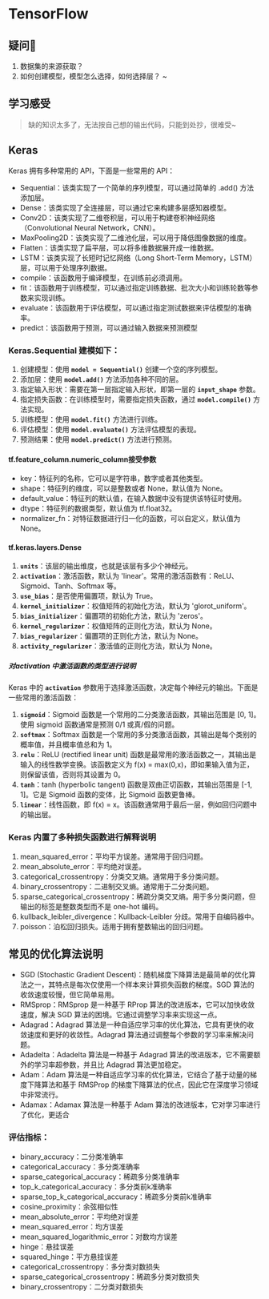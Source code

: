 # TensorFlow 

## 疑问:whale:
1. 数据集的来源获取？
2. 如何创建模型，模型怎么选择，如何选择层？
~

## 学习感受
> 缺的知识太多了，无法按自己想的输出代码，只能到处抄，很难受~


## Keras
Keras 拥有多种常用的 API，下面是一些常用的 API：
- Sequential：该类实现了一个简单的序列模型，可以通过简单的 .add() 方法添加层。
- Dense：该类实现了全连接层，可以通过它来构建多层感知器模型。
- Conv2D：该类实现了二维卷积层，可以用于构建卷积神经网络（Convolutional Neural Network，CNN）。
- MaxPooling2D：该类实现了二维池化层，可以用于降低图像数据的维度。
- Flatten：该类实现了扁平层，可以将多维数据展开成一维数据。
- LSTM：该类实现了长短时记忆网络（Long Short-Term Memory，LSTM）层，可以用于处理序列数据。
- compile：该函数用于编译模型，在训练前必须调用。
- fit：该函数用于训练模型，可以通过指定训练数据、批次大小和训练轮数等参数来实现训练。
- evaluate：该函数用于评估模型，可以通过指定测试数据来评估模型的准确率。
- predict：该函数用于预测，可以通过输入数据来预测模型


### Keras.Sequential 建模如下：

1. 创建模型：使用 **`model = Sequential()`** 创建一个空的序列模型。
2. 添加层：使用 **`model.add()`** 方法添加各种不同的层。
3. 指定输入形状：需要在第一层指定输入形状，即第一层的 **`input_shape`** 参数。
4. 指定损失函数：在训练模型时，需要指定损失函数，通过 **`model.compile()`** 方法实现。
5. 训练模型：使用 **`model.fit()`** 方法进行训练。
6. 评估模型：使用 **`model.evaluate()`** 方法评估模型的表现。
7. 预测结果：使用 **`model.predict()`** 方法进行预测。

#### tf.feature_column.numeric_column接受参数
- key：特征列的名称，它可以是字符串，数字或者其他类型。
- shape：特征列的维度，可以是整数或者 None，默认值为 None。
- default_value：特征列的默认值，在输入数据中没有提供该特征时使用。
- dtype：特征列的数据类型，默认值为 tf.float32。
- normalizer_fn：对特征数据进行归一化的函数，可以自定义，默认值为 None。

#### tf.keras.layers.Dense
1. **`units`**：该层的输出维度，也就是该层有多少个神经元。
2. **`activation`**：激活函数，默认为 'linear'。常用的激活函数有：ReLU、Sigmoid、Tanh、Softmax 等。
3. **`use_bias`**：是否使用偏置项，默认为 True。
4. **`kernel_initializer`**：权值矩阵的初始化方法，默认为 'glorot_uniform'。
5. **`bias_initializer`**：偏置项的初始化方法，默认为 'zeros'。
6. **`kernel_regularizer`**：权值矩阵的正则化方法，默认为 None。
7. **`bias_regularizer`**：偏置项的正则化方法，默认为 None。
8. **`activity_regularizer`**：激活值的正则化方法，默认为 None。

##### 对activation 中激活函数的类型进行说明
Keras 中的 **`activation`** 参数用于选择激活函数，决定每个神经元的输出。下面是一些常用的激活函数：
1. **`sigmoid`**：Sigmoid 函数是一个常用的二分类激活函数，其输出范围是 [0, 1]。使用 sigmoid 函数通常是预测 0/1 或真/假的问题。
2. **`softmax`**：Softmax 函数是一个常用的多分类激活函数，其输出是每个类别的概率值，并且概率值总和为 1。
3. **`relu`**：ReLU (rectified linear unit) 函数是最常用的激活函数之一，其输出是输入的线性数学变换。该函数定义为 f(x) = max(0,x)，即如果输入值为正，则保留该值，否则将其设置为 0。
4. **`tanh`**：tanh (hyperbolic tangent) 函数是双曲正切函数，其输出范围是 [-1, 1]。它是 Sigmoid 函数的变体，比 Sigmoid 函数更鲁棒。
5. **`linear`**：线性函数，即 f(x) = x。该函数通常用于最后一层，例如回归问题中的输出层。


### Keras 内置了多种损失函数进行解释说明
1. mean_squared_error：平均平方误差。通常用于回归问题。
2. mean_absolute_error：平均绝对误差。
3. categorical_crossentropy：分类交叉熵。通常用于多分类问题。
4. binary_crossentropy：二进制交叉熵。通常用于二分类问题。
5. sparse_categorical_crossentropy：稀疏分类交叉熵。用于多分类问题，但输出的标签是整数类型而不是 one-hot 编码。
6. kullback_leibler_divergence：Kullback-Leibler 分歧。常用于自编码器中。
7. poisson：泊松回归损失。适用于拥有整数输出的回归问题。

## 常见的优化算法说明
- SGD (Stochastic Gradient Descent)：随机梯度下降算法是最简单的优化算法之一，其特点是每次仅使用一个样本来计算损失函数的梯度。SGD 算法的收敛速度较慢，但它简单易用。
- RMSprop：RMSprop 是一种基于 RProp 算法的改进版本，它可以加快收敛速度，解决 SGD 算法的困境。它通过调整学习率来实现这一点。
- Adagrad：Adagrad 算法是一种自适应学习率的优化算法，它具有更快的收敛速度和更好的收敛性。Adagrad 算法通过调整每个参数的学习率来解决问题。
- Adadelta：Adadelta 算法是一种基于 Adagrad 算法的改进版本，它不需要额外的学习率超参数，并且比 Adagrad 算法更加稳定。
- Adam：Adam 算法是一种自适应学习率的优化算法，它结合了基于动量的梯度下降算法和基于 RMSProp 的梯度下降算法的优点，因此它在深度学习领域中非常流行。
- Adamax：Adamax 算法是一种基于 Adam 算法的改进版本，它对学习率进行了优化，更适合

### 评估指标：
- binary_accuracy：二分类准确率
- categorical_accuracy：多分类准确率
- sparse_categorical_accuracy：稀疏多分类准确率
- top_k_categorical_accuracy：多分类前k准确率
- sparse_top_k_categorical_accuracy：稀疏多分类前k准确率
- cosine_proximity：余弦相似性
- mean_absolute_error：平均绝对误差
- mean_squared_error：均方误差
- mean_squared_logarithmic_error：对数均方误差
- hinge：悬挂误差
- squared_hinge：平方悬挂误差
- categorical_crossentropy：多分类对数损失
- sparse_categorical_crossentropy：稀疏多分类对数损失
- binary_crossentropy：二分类对数损失